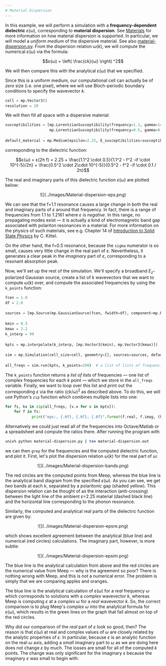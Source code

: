 ```yaml
---
# Material Dispersion
---
```


In this example, we will perform a simulation with a **frequency-dependent dielectric** $ε(ω)$, corresponding to **material dispersion**. See [Materials](../Materials/#material-dispersion) for more information on how material dispersion is supported. In particular, we will model a *uniform medium* of the dispersive material. See also [material-dispersion.py](https://github.com/stevengj/meep/blob/master/python/examples/material-dispersion.py). From the dispersion relation $ω(k)$, we will compute the numerical $ε(ω)$ via the formula:

$$ε(ω) = \left( \frac{ck}{ω} \right) ^2$$

We will then compare this with the analytical $ε(ω)$ that we specified.

Since this is a uniform medium, our computational cell can actually be of *zero* size (i.e. one pixel), where we will use Bloch-periodic boundary conditions to specify the wavevector *k*.

```py
cell = mp.Vector3()
resolution = 20
```

We will then fill all space with a dispersive material:

```py
susceptibilities = [mp.LorentzianSusceptibility(frequency=1.1, gamma=1e-5, sigma=0.5),
                    mp.LorentzianSusceptibility(frequency=0.5, gamma=0.1, sigma=2e-5)]

default_material = mp.Medium(epsilon=2.25, E_susceptibilities=susceptibilities)
```

corresponding to the dielectric function:

$$ε(ω) = ε(2π f) = 2.25 + \frac{1.1^2 \cdot 0.5}{1.1^2 - f^2 -if \cdot 10^{-5}/2π} + \frac{0.5^2 \cdot 2\cdot 10^{-5}}{0.5^2 - f^2 -if \cdot 0.1 / 2π}$$

The real and imaginary parts of this dielectric function $ε(ω)$ are plotted below:

<center>
![](../images/Material-dispersion-eps.png)
</center>

We can see that the f=1.1 resonance causes a large change in both the real and imaginary parts of $ε$ around that frequency. In fact, there is a range of frequencies from 1.1 to 1.2161 where $ε$ is *negative*. In this range, no propagating modes exist &mdash; it is actually a kind of electromagnetic band gap associated with polariton resonances in a material. For more information on the physics of such materials, see e.g. Chapter 14 of [Introduction to Solid State Physics](http://www.wiley.com/WileyCDA/WileyTitle/productCd-EHEP000803.html) by C. Kittel.

On the other hand, the f=0.5 resonance, because the `sigma` numerator is so small, causes very little change in the real part of $ε$. Nevertheless, it generates a clear peak in the *imaginary* part of $ε$, corresponding to a resonant absorption peak.

Now, we'll set up the rest of the simulation. We'll specify a broadband $E_z$-polarized Gaussian source, create a list of *k* wavevectors that we want to compute $ω(k)$ over, and compute the associated frequencies by using the `k_points` function:

```py
fcen = 1.0
df = 2.0

sources = [mp.Source(mp.GaussianSource(fcen, fwidth=df), component=mp.Ez, center=mp.Vector3())]

kmin = 0.3
kmax = 2.2
k_interp = 99

kpts = mp.interpolate(k_interp, [mp.Vector3(kmin), mp.Vector3(kmax)])

sim = mp.Simulation(cell_size=cell, geometry=[], sources=sources, default_material=default_material, resolution=resolution)

all_freqs = sim.run(kpts, k_points=200)  # a list of lists of frequencies
```

The `k_points` function returns a *list of lists* of frequencies &mdash; one list of complex frequencies for each *k* point &mdash; which we store in the `all_freqs` variable. Finally, we want to loop over this list and print out the corresponding $ε$ via the ratio $(ck/ω)^2$ as described above. To do this, we will use Python's `zip` function which combines multiple lists into one:

```py
for fs, kx in zip(all_freqs, [v.x for v in kpts]):
    for f in fs:
            print("eps:, {.6f}, {.6f}, {.6f}".format(f.real, f.imag, (kx / f)**2))
```

Alternatively we could just read all of the frequencies into Octave/Matlab or a spreadsheet and compute the ratios there. After running the program with

```sh
unix% python material-dispersion.py | tee material-dispersion.out
```

we can then `grep` for the frequencies and the computed dielectric function, and plot it. First, let's plot the dispersion relation $ω(k)$ for the real part of $ω$:

<center>
![](../images/Material-dispersion-bands.png)
</center>

The red circles are the computed points from Meep, whereas the blue line is the analytical band diagram from the specified $ε(ω)$. As you can see, we get *two* bands at each *k*, separated by a polaritonic gap (shaded yellow). This dispersion relation can be thought of as the interaction (anti-crossing) between the light line of the ambient $ε$=2.25 material (dashed black line) and the horizontal line corresponding to the phonon resonance.

Similarly, the computed and analytical real parts of the dielectric function are given by:

<center>
![](../images/Material-dispersion-epsre.png)
</center>

which shows excellent agreement between the analytical (blue line) and numerical (red circles) calculations. The imaginary part, however, is more subtle:

<center>
![](../images/Material-dispersion-epsim.png)
</center>

The blue line is the analytical calculation from above and the red circles are the numerical value from Meep &mdash; why is the agreement so poor? There is nothing wrong with Meep, and this is *not* a numerical error. The problem is simply that we are comparing apples and oranges.

The blue line is the analytical calculation of $ε(ω)$ for a *real* frequency $ω$ which corresponds to solutions with a *complex* wavevector *k*, whereas Meep is computing $ε$ at a *complex* $ω$ for a *real* wavevector *k*. So, the correct comparison is to plug Meep's *complex* $ω$ into the analytical formula for $ε(ω)$, which results in the green lines on the graph that fall almost on top of the red circles.

Why did our comparison of the *real* part of $ε$ look so good, then? The reason is that $ε(ω)$ at real and complex values of $ω$ are closely related by the analytic properties of $ε$. In particular, because $ε$ is an analytic function on the real-$ω$ axis, adding a *small* imaginary part to $ω$ as we are doing here does not change $ε$ by much. The losses are small for all of the computed *k* points. The change was only significant for the imaginary $ε$ because the imaginary $ε$ was small to begin with.